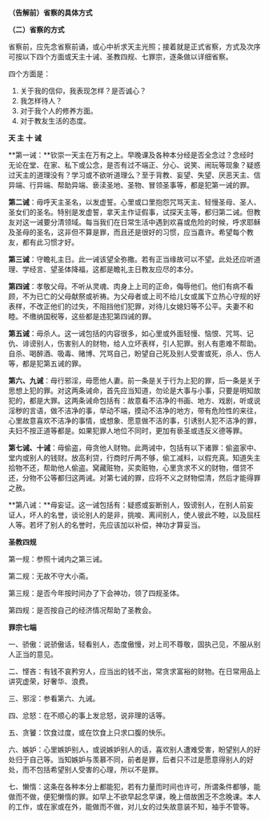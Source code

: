 **（告解前）省察的具体方式**

**（二）省察的方式**

省察前，应先念省察前诵，或心中祈求天主光照；接着就是正式省察，方式及次序可按以下四个方面或天主十诫、圣教四规、七罪宗，逐条做以详细省察。

四个方面是：

1. 关于我的信仰，我表现怎样？是否诚心？
2. 我怎样待人？
3. 对于我个人的修养方面。
4. 对于教友生活的态度。

**天 主 十 诫**

**第一诫：**钦崇一天主在万有之上。早晚课及各种本分经是否全念过？念经时无论在堂、在家、私下或公念，是否有过不端正、分心、说笑、闹玩等现象？疑惑过天主的道理没有？学习或不欲听道理么？至于背教、妄望、失望、厌恶天主、信异端、行异端、帮助异端、亵渎圣地、圣物、冒领圣事等，都是犯第一诫的罪。

**第二诫**：毋呼天主圣名，以发虚誓。心里或口里抱怨咒骂天主、轻慢圣母、圣人、圣女们的圣名。特别是发虚誓，拿天主作证假事，试探天主等，都归第二诫。但教友对这一诫要分清领域。每当我们在日常生活中遇到欢喜或危险的时候，呼求耶稣及圣母的圣名，这非但不算是罪，而且还是很好的习惯，应当嘉许。希望每个教友，都有此习惯才好。

**第三诫**：守瞻礼主日。此一诫该望全弥撒。若有正当缘故可以不望。此处还应听道理、学经言、望圣体降福，这都是瞻礼主日教友应尽的本分。

**第四诫**：孝敬父母。不听从灵魂、肉身上上司的正命，侮辱他们。他们有病不看顾，不为已亡的父母献祭或祈祷。为父母者或上司不给儿女或属下立热心守规的好表样，不改正他们的过失，不阻挡他们犯罪，对待儿女媳妇等不公平。夫妻不和睦。不缴纳国税等，这些都是违犯第四诫的罪。

**第五诫**：毋杀人。这一诫包括的内容很多，如心里或外面轻慢、恼恨、咒骂、记仇、诽谤别人，伤害别人的财物，给人立坏表样，引人犯罪。别人有患难不帮助。自杀、喝醉酒、吸毒、赌博、咒骂自己，盼望自己死及别人受害或死，杀人、伤人等，都是犯第五诫的罪。

**第六、九诫**：毋行邪淫，毋愿他人妻。前一条是关于行为上犯的罪，后一条是关于思想上犯的罪。对这两条诫命，首先应当知道，勿论是大事与小事，只要是明知故犯的，都是大罪。这两条诫命包括有：故意看不洁净的书画、地方、戏剧，听或说淫秽的言语，做不洁净的事，举动不端，摸动不洁净的地方，带有危险性的来往，心里故意喜欢不洁净的事情，或想象、愿意做不洁的事，引诱别人犯不洁净的罪，夫妇不按正道等都是。如果犯罪人地位不同时，更加有亵圣或违反义德等罪。

**第七诫、十诫**：毋偷盗，毋贪他人财物。此两诫中，包括有以下诸罪：偷盗家中、堂内或别人的钱财。放高利贷，行商时斤两不够，偷工减料，以假充真。知道失主拾物不还，帮助他人偷盗。窝藏赃物，买卖赃物，心里贪求不义的财物，借贷不还，分物不公等都归这两诫。对第七诫的罪，应将不义之财物偿清，然后才能得罪之赦。

**第八诫：**毋妄证。这一诫包括有：疑惑或妄断别人，毁谤别人，在别人前妄证人，坏人的名誉，谈论别人的是非，挑唆、离间别人，使人彼此不睦，以及屈枉人等。若坏了别人的名誉时，先应该加以补偿，神功才算妥当。

**圣教四规**

第一规：参照十诫内之第三诫。

第二规：无故不守大小斋。

第三规：是否今年按时间办了下会神功，领了四规圣体。

第四规：是否按自己的经济情况帮助了圣教会。

**罪宗七端**

一、骄傲：说骄傲话，轻看别人，态度傲慢，对上司不尊敬，固执己见，不服从别人正当的意见。

二、悭吝：有钱不哀矜穷人，应当出的钱不出，常贪求富裕的财物。在日常用品上讲究虚荣，好奢华、浪费。

三、邪淫：参看第六、九诫。

四、忿怒：在不顺心的事上发忿怒，说非理的话等。

五、贪饕：饮食过度，或在饮食上只求口腹的快乐。

六、嫉妒：心里嫉妒别人，或说嫉妒别人的话，喜欢别人遭难受害，盼望别人的好处归于自己等。当知嫉妒与羡慕不同，前者是罪，后者只不过是愿意得别人的好处，而不包括希望别人受害的心理，所以不是罪。

七、懒惰：这条在各种本分上都能犯，若有力量而时间也许可，所谓条件都够，能做而不做，便犯懒惰的罪。如早上不欲早起念早课，晚上借故困乏不念晚课。本人的工作，或在家或在外，能做而不做，对儿女的过失故意装不知，袖手不管等。